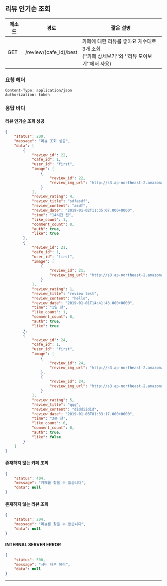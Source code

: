 ## 리뷰 인기순 조회

| 메소드 | 경로                   | 짧은 설명                                                    |
| ------ | ---------------------- | ------------------------------------------------------------ |
| GET    | /review/{cafe_id}/best | 카페에 대한 리뷰를 좋아요 개수대로 3개 조회<br />(''카페 상세보기''와 ''리뷰 모아보기''에서 사용) |



### 요청 헤더

```
Content-Type: application/json
Authorization: token
```



### 응답 바디

#### 리뷰 인기순 조회 성공

```json
{
    "status": 200,
    "message": "리뷰 조회 성공",
    "data": [
        {
            "review_id": 22,
            "cafe_id": 1,
            "user_id": "first",
            "image": [
                {
                    "review_id": 22,
                    "review_img_url": "http://s3.ap-northeast-2.amazonaws.com/project-sopt/94dfcc3859da43f8a9f29223873a81a0.jpg"
                }
            ],
            "review_rating": 4,
            "review_title": "sdfasdf",
            "review_content": "asdf",
            "review_date": "2019-01-02T11:35:07.000+0000",
            "time": "14시간 전",
            "like_count": 1,
            "comment_count": 0,
            "auth": true,
            "like": true
        },
        {
            "review_id": 21,
            "cafe_id": 1,
            "user_id": "first",
            "image": [
                {
                    "review_id": 21,
                    "review_img_url": "http://s3.ap-northeast-2.amazonaws.com/project-sopt/3c9714ebe8824c3cae1f01af87024066.jpg"
                }
            ],
            "review_rating": 1,
            "review_title": "review test",
            "review_content": "hello",
            "review_date": "2019-01-01T14:41:43.000+0000",
            "time": "1일 전",
            "like_count": 1,
            "comment_count": 0,
            "auth": true,
            "like": true
        },
        {
            "review_id": 24,
            "cafe_id": 1,
            "user_id": "first",
            "image": [
                {
                    "review_id": 24,
                    "review_img_url": "http://s3.ap-northeast-2.amazonaws.com/project-sopt/085e6c7ea8f64608a9cddced6a4976c0.jpg"
                },
                {
                    "review_id": 24,
                    "review_img_url": "http://s3.ap-northeast-2.amazonaws.com/project-sopt/bffc45b42fa64defa80d97de2a94b369.PNG"
                }
            ],
            "review_rating": 5,
            "review_title": "qqq",
            "review_content": "diddiidid",
            "review_date": "2019-01-03T01:33:17.000+0000",
            "time": "3분 전",
            "like_count": 0,
            "comment_count": 0,
            "auth": true,
            "like": false
        }
    ]
}
```
#### 존재하지 않는 카페 조회

```json
{
    "status": 404,
    "message": "카페를 찾을 수 없습니다",
    "data": null
}
```

#### 존재하지 않는 리뷰 조회

```json
{
    "status": 204,
    "message": "리뷰를 찾을 수 없습니다",
    "data": null
}
```

#### INTERNAL SERVER ERROR

```json
{
    "status": 500,
    "message": "서버 내부 에러",
    "data": null
}
```
----
